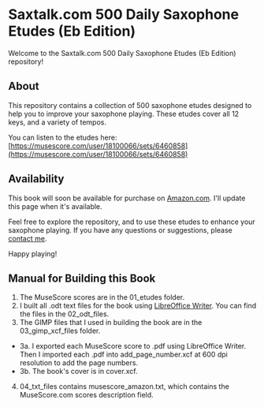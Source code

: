 # Saxtalk.com 500 Daily Saxophone Etudes (Eb Edition)

Welcome to the Saxtalk.com 500 Daily Saxophone Etudes (Eb Edition) repository!

## About

This repository contains a collection of 500 saxophone etudes designed to help you to improve your saxophone playing. These etudes cover all 12 keys, and a variety of tempos.

You can listen to the etudes here:
[https://musescore.com/user/18100066/sets/6460858](https://musescore.com/user/18100066/sets/6460858)

## Availability

This book will soon be available for purchase on [Amazon.com](https://www.amazon.com). I'll update this page when it's available.

Feel free to explore the repository, and to use these etudes to enhance your saxophone playing. If you have any questions or suggestions, please [contact me](mailto:rex@djere.com).

Happy playing!

## Manual for Building this Book

1. The MuseScore scores are in the 01_etudes folder.
2. I built all .odt text files for the book using [LibreOffice Writer](https://libreoffice.org).
You can find the files in the 02_odt_files.
3. The GIMP files that I used in building the book are in the 03_gimp_xcf_files folder.
 - 3a. I exported each MuseScore score to .pdf using LibreOffice Writer. Then I imported
each .pdf into add_page_number.xcf at 600 dpi resolution to add the page numbers.
 - 3b. The book's cover is in cover.xcf.
4. 04_txt_files contains musescore_amazon.txt, which contains the MuseScore.com scores description field.




